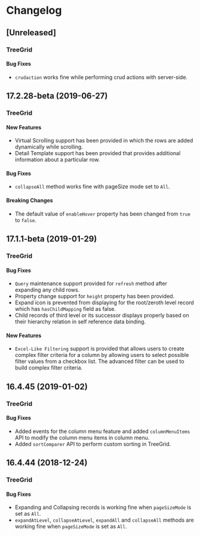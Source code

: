 # Changelog

## [Unreleased]

### TreeGrid

#### Bug Fixes

- `crudaction` works fine while performing crud actions with server-side.

## 17.2.28-beta (2019-06-27)

### TreeGrid

#### New Features

- Virtual Scrolling support has been provided in which the rows are added dynamically while scrolling.
- Detail Template support has been provided that provides additional information about a particular row.

#### Bug Fixes

- `collapseAll` method works fine with pageSize mode set to `All`.

#### Breaking Changes

- The default value of `enableHover` property has been changed from `true` to `false`.

## 17.1.1-beta (2019-01-29)

### TreeGrid

#### Bug Fixes

- `Query` maintenance support provided for `refresh` method after expanding any child rows.
- Property change support for `height` property has been provided.
- Expand icon is prevented from displaying for the root/zeroth level record which has `hasChildMapping` field as false.
- Child records of third level or its successor displays properly based on their hierarchy relation in self reference data binding.

#### New Features

- `Excel-Like Filtering` support is provided that allows users to create complex filter criteria for a column by allowing users to select possible filter values from a checkbox list. The advanced filter can be used to build complex filter criteria.

## 16.4.45 (2019-01-02)

### TreeGrid

#### Bug Fixes

- Added events for the column menu feature and added `columnMenuItems` API to modify the column menu items in column menu.
- Added `sortComparer` API to perform custom sorting in TreeGrid.

## 16.4.44 (2018-12-24)

### TreeGrid

#### Bug Fixes

- Expanding and Collapsing records is working fine when `pageSizeMode` is set as `All`.
- `expandAtLevel`, `collapseAtLevel`, `expandAll` and `collapseAll` methods are working fine when `pageSizeMode` is set as `All`.
